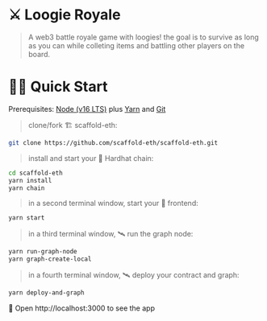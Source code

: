 # ⚔️ Loogie Royale

> A web3 battle royale game with loogies! the goal is to survive as long as you can while colleting items and battling other players on the board.

# 🏄‍♂️ Quick Start

Prerequisites: [Node (v16 LTS)](https://nodejs.org/en/download/) plus [Yarn](https://classic.yarnpkg.com/en/docs/install/) and [Git](https://git-scm.com/downloads)

> clone/fork 🏗 scaffold-eth:

```bash
git clone https://github.com/scaffold-eth/scaffold-eth.git
```

> install and start your 👷‍ Hardhat chain:

```bash
cd scaffold-eth
yarn install
yarn chain
```

> in a second terminal window, start your 📱 frontend:

```bash
yarn start
```

> in a third terminal window, 🛰 run the graph node:

```bash
yarn run-graph-node
yarn graph-create-local
```

> in a fourth terminal window, 🛰 deploy your contract and graph:

```bash
yarn deploy-and-graph
```

📱 Open http://localhost:3000 to see the app
